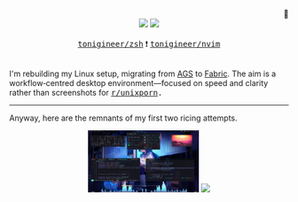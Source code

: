<div align="right">🖕</div>

<div align="center">
    <img src="https://img.shields.io/github/last-commit/tonigineer/.dotfiles?style=for-the-badge&logo=github&color=a6da95&logoColor=D9E0EE&labelColor=302D41"/>
    <img src="https://img.shields.io/github/repo-size/tonigineer/.dotfiles?style=for-the-badge&logo=dropbox&color=7dc4e4&logoColor=D9E0EE&labelColor=302D41"/>
</div>

<br>

<div align="center">
    <a href="https://github.com/tonigineer/zsh"><kbd>tonigineer/zsh</kbd></a> ❗ <a href="https://github.com/tonigineer/nvim"><kbd>tonigineer/nvim</kbd>
    </a>
</div>

<br>

I'm rebuilding my Linux setup, migrating from [AGS](https://github.com/Aylur/ags) to [Fabric](https://github.com/Fabric-Development/fabric).
The aim is a workflow‑centred desktop environment—focused on speed and clarity rather than screenshots for <kbd><a href="https://www.reddit.com/r/unixporn">r/unixporn</a></kdb>.

<hr>

Anyway, here are the remnants of my first two ricing attempts.

<div align="center">
    <kbd><img src=.assets/impressions/legacy_first_rice.png style="width: 200px;"></kbd>
    <kbd><img src=.assets/impressions/legacy_second_rice.png style="width: 200px"></kbd>
</a></div>
